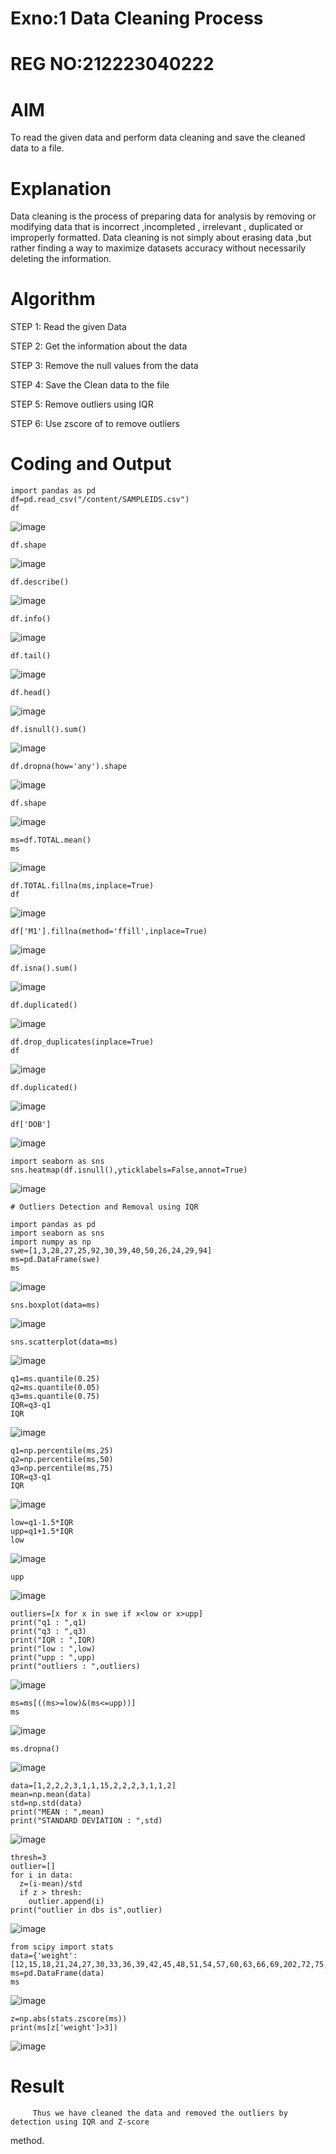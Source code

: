# Exno:1 Data Cleaning Process
# REG NO:212223040222
# AIM
To read the given data and perform data cleaning and save the cleaned data to a file.

# Explanation
Data cleaning is the process of preparing data for analysis by removing or modifying data that is incorrect ,incompleted , irrelevant , duplicated or improperly formatted. Data cleaning is not simply about erasing data ,but rather finding a way to maximize datasets accuracy without necessarily deleting the information.

# Algorithm
STEP 1: Read the given Data

STEP 2: Get the information about the data

STEP 3: Remove the null values from the data

STEP 4: Save the Clean data to the file

STEP 5: Remove outliers using IQR

STEP 6: Use zscore of to remove outliers

# Coding and Output
```
import pandas as pd
df=pd.read_csv("/content/SAMPLEIDS.csv")
df
```
![image](https://github.com/user-attachments/assets/75855444-e439-4a95-97d7-546b3e25d8da)
```
df.shape
```
![image](https://github.com/user-attachments/assets/4092d6b6-3890-41a2-9790-d6855c18ae78)

```
df.describe()
```
![image](https://github.com/user-attachments/assets/fe118acd-66f7-426d-aeec-fc4895393752)
```
df.info()
```
![image](https://github.com/user-attachments/assets/991718e9-430b-4c61-a68a-ca2d7c5eada8)

```
df.tail()
```
![image](https://github.com/user-attachments/assets/8cbb9f1d-96fc-431c-879f-ab982e7a1042)

```
df.head()
```
![image](https://github.com/user-attachments/assets/f62b1533-ea37-4ac7-838e-2c476c5b0942)

```
df.isnull().sum()
```
![image](https://github.com/user-attachments/assets/ece53b89-4d84-4500-ae84-7d1e5e1324bd)

```
df.dropna(how='any').shape
```
![image](https://github.com/user-attachments/assets/1674e140-16bb-4f3a-b173-70a0bb12217d)

```
df.shape
```
![image](https://github.com/user-attachments/assets/74b8da59-5435-47b6-880e-d6e21ec14ca3)

```
ms=df.TOTAL.mean()
ms
```
![image](https://github.com/user-attachments/assets/1044326b-c0ef-438f-8840-3b164ede46e9)
```
df.TOTAL.fillna(ms,inplace=True)
df
```
![image](https://github.com/user-attachments/assets/75c1253d-ebd0-4efd-ab54-31dbac6eb4a0)

```
df['M1'].fillna(method='ffill',inplace=True)
```
![image](https://github.com/user-attachments/assets/0a977422-0905-45ce-a5ed-31ec55d2df85)

```
df.isna().sum()
```
![image](https://github.com/user-attachments/assets/6a1a3c05-3fcd-4f65-8a04-590368c6959b)

```
df.duplicated()
```
![image](https://github.com/user-attachments/assets/a8128eaa-bba4-4c0f-bdbf-0e70709ad75e)
```
df.drop_duplicates(inplace=True)
df
```
![image](https://github.com/user-attachments/assets/c05d208a-7277-4ec7-8063-d0fbb0641cad)
```
df.duplicated()
```
![image](https://github.com/user-attachments/assets/7a18e090-8ab1-4fcc-9067-422a9c388e5a)
```
df['DOB']
```
![image](https://github.com/user-attachments/assets/bc369818-6bc6-4ed3-abdd-e844ab0ec6d3)
```
import seaborn as sns
sns.heatmap(df.isnull(),yticklabels=False,annot=True)
```
![image](https://github.com/user-attachments/assets/a65abea1-b1aa-4544-a83e-c0e0f30c1ee7)

```
# Outliers Detection and Removal using IQR

import pandas as pd
import seaborn as sns
import numpy as np
swe=[1,3,28,27,25,92,30,39,40,50,26,24,29,94]
ms=pd.DataFrame(swe)
ms
```
![image](https://github.com/user-attachments/assets/a15b5b62-dda0-4264-bad9-745dbad2467d)

```
sns.boxplot(data=ms)
```
![image](https://github.com/user-attachments/assets/067e17e0-d457-49bc-8d68-ae23960f4612)

```
sns.scatterplot(data=ms)
```
![image](https://github.com/user-attachments/assets/669cf3de-3285-47a0-9896-ad88ae30cb23)

```
q1=ms.quantile(0.25)
q2=ms.quantile(0.05)
q3=ms.quantile(0.75)
IQR=q3-q1
IQR
```
![image](https://github.com/user-attachments/assets/767db89a-8f0f-4d28-81d0-727f5adf65c3)
```
q1=np.percentile(ms,25)
q2=np.percentile(ms,50)
q3=np.percentile(ms,75)
IQR=q3-q1
IQR
```
![image](https://github.com/user-attachments/assets/f1bbf64d-3334-4db1-91fb-9f4a618c1955)

```
low=q1-1.5*IQR
upp=q1+1.5*IQR
low
```
![image](https://github.com/user-attachments/assets/b500f511-19cc-4789-9603-e325775724b8)
```
upp
```
![image](https://github.com/user-attachments/assets/e0f51914-1203-4d10-88f6-69ef242ad6a8)
```
outliers=[x for x in swe if x<low or x>upp]
print("q1 : ",q1)
print("q3 : ",q3)
print("IQR : ",IQR)
print("low : ",low)
print("upp : ",upp)
print("outliers : ",outliers)
```

![image](https://github.com/user-attachments/assets/c49f676f-7167-4032-9153-2d61bbdfee61)

```
ms=ms[((ms>=low)&(ms<=upp))]
ms
```

![image](https://github.com/user-attachments/assets/a9549a4b-2244-4361-8e5e-e216ff9d6b5a)

```
ms.dropna()
```
![image](https://github.com/user-attachments/assets/82b863d4-623d-44ba-ad9d-f4ae5b5887bd)
```
data=[1,2,2,2,3,1,1,15,2,2,2,3,1,1,2]
mean=np.mean(data)
std=np.std(data)
print("MEAN : ",mean)
print("STANDARD DEVIATION : ",std)
```
![image](https://github.com/user-attachments/assets/0bd27427-274f-455a-a703-7a12ea61edb0)
```
thresh=3
outlier=[]
for i in data:
  z=(i-mean)/std
  if z > thresh:
    outlier.append(i)
print("outlier in dbs is",outlier)
```
![image](https://github.com/user-attachments/assets/94c4177d-9865-44ac-af0c-f6fdf3e380d4)
```
from scipy import stats
data={'weight':[12,15,18,21,24,27,30,33,36,39,42,45,48,51,54,57,60,63,66,69,202,72,75,78,81,84,232,87,90,93,96,99,258]}
ms=pd.DataFrame(data)
ms
```

![image](https://github.com/user-attachments/assets/013d4b85-c04e-4ba0-9e7f-3684f16fd2ab)

```
z=np.abs(stats.zscore(ms))
print(ms[z['weight']>3])
```

![image](https://github.com/user-attachments/assets/f09e2239-59b5-4ff5-a453-b8e3c842a7de)



# Result
         Thus we have cleaned the data and removed the outliers by detection using IQR and Z-score
method.
